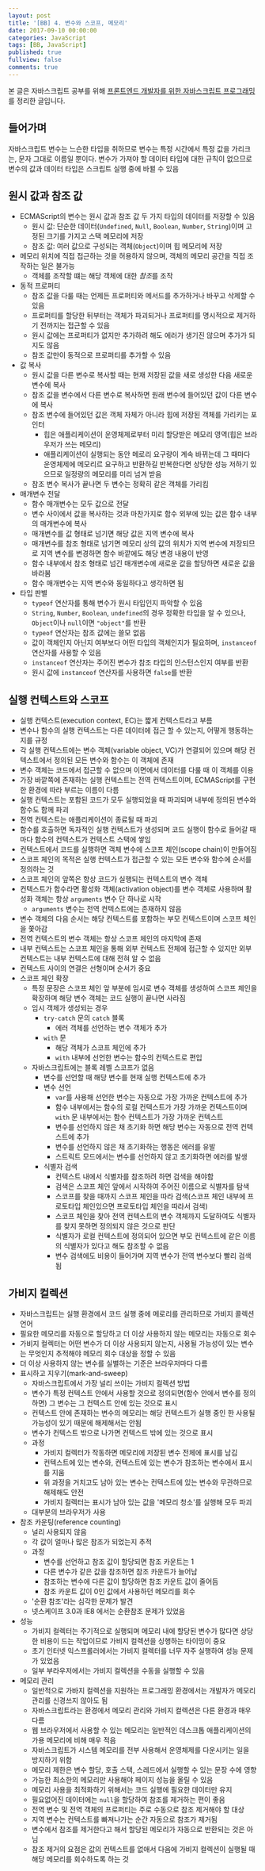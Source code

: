 ```yaml
---
layout: post
title: '[BB] 4. 변수와 스코프, 메모리'
date: 2017-09-10 00:00:00
categories: JavaScript
tags: [BB, JavaScript]
published: true
fullview: false
comments: true
---
```


본 글은 자바스크립트 공부를 위해 [프론트엔드 개발자를 위한 자바스크립트 프로그래밍](http://book.naver.com/bookdb/book_detail.nhn?bid=7204207)를 정리한 글입니다.

## 들어가며

자바스크립트 변수는 느슨한 타입을 취하므로 변수는 특정 시간에서 특정 값을 가리크는, 문자 그대로 이름일 뿐이다. 변수가 가져야 할 데이터 타입에 대한 규칙이 없으므로 변수의 값과 데이터 타입은 스크립트 실행 중에 바뀔 수 있음

## 원시 값과 참조 값

* ECMAScript의 변수는 원시 값과 참조 값 두 가지 타입의 데이터를 저장할 수 있음
  * 원시 값: 단순한 데이터(`Undefined`, `Null`, `Boolean`, `Number`, `String`)이며 고정된 크기를 가지고 스택 메모리에 저장
  * 참조 값: 여러 값으로 구성되는 객체(`Object`)이며 힙 메모리에 저장
* 메모리 위치에 직접 접근하는 것을 허용하지 않으며, 객체의 메모리 공간을 직접 조작하는 일은 불가능
  * 객체를 조작할 떄는 해당 객체에 대한 *참조*를 조작
* 동적 프로퍼티
  * 참조 값을 다룰 때는 언제든 프로퍼티와 메서드를 추가하거나 바꾸고 삭제할 수 있음
  * 프로퍼티를 할당한 뒤부터는 객체가 파괴되거나 프로퍼티를 명시적으로 제거하기 전까지는 접근할 수 있음
  * 원시 값에는 프로퍼티가 없지만 추가하려 해도 에러가 생기진 않으며 추가가 되지도 않음
  * 참조 값만이 동적으로 프로퍼티를 추가할 수 있음
* 값 복사
  * 원시 값을 다른 변수로 복사할 때는 현재 저장된 값을 새로 생성한 다음 새로운 변수에 복사
  * 참조 값을 변수에서 다른 변수로 복사하면 원래 변수에 들어있던 값이 다른 변수에 복사
  * 참조 변수에 들어있던 값은 객체 자체가 아니라 힙에 저장된 객체를 가리키는 포인터
    * 힙은 애플리케이션이 운영체제로부터 미리 할당받은 메모리 영역(힙은 브라우저가 쓰는 메모리)
    * 애플리케이션이 실행되는 동안 메로리 요구량이 계속 바뀌는데 그 때마다 운영체제에 메모리르 요구하고 반환하길 반복한다면 상당한 성능 저하기 있으므로 일정량의 메모리를 미리 넘겨 받음
  * 참조 변수 복사가 끝나면 두 변수는 정확히 같은 객체를 가리킴
* 매개변수 전달
  * 함수 매개변수는 모두 값으로 전달
  * 변수 사이에서 값을 복사하는 것과 마찬가지로 함수 외부에 있는 값은 함수 내부의 매개변수에 복사
  * 매개변수를 값 형태로 넘기면 해당 값은 지역 변수에 복사
  * 매개변수를 참조 형태로 넘기면 메모리 상의 값의 위치가 지역 변수에 저장되므로 지역 변수를 변경하면 함수 바깥에도 해당 변경 내용이 반영
  * 함수 내부에서 참조 형태로 넘긴 매개변수에 새로운 값을 할당하면 새로운 값을 바라봄
  * 함수 매개변수는 지역 변수와 동일하다고 생각하면 됨
* 타입 판별
  * `typeof` 연산자를 통해 변수가 원시 타입인지 파악할 수 있음
  * `String`, `Number`, `Boolean`, `undefined`의 경우 정확한 타입을 알 수 있으나, `Object`이나 `null`이면 `"object"`를 반환
  * `typeof` 연산자는 참조 값에는 쓸모 없음
  * 값이 객체인지 아닌지 여부보다 어떤 타입의 객체인지가 필요하며, `instanceof` 연산자를 사용할 수 있음
  * `instanceof` 연산자는 주어진 변수가 참조 타입의 인스턴스인지 여부를 반환
  * 원시 값에 `instanceof` 연산자를 사용하면 `false`를 반환

## 실행 컨텍스트와 스코프

* 실행 컨텍스트(execution context, EC)는 짧게 컨텍스트라고 부름
* 변수나 함수의 실행 컨텍스트는 다른 데이터에 접근 할 수 있는지, 어떻게 행동하는지를 규정
* 각 실행 컨텍스트에는 변수 객체(variable object, VC)가 연결되어 있으며 해당 컨텍스트에서 정의된 모든 변수와 함수는 이 객체에 존재
* 변수 객체는 코드에서 접근할 수 없으며 이면에서 데이터를 다룰 때 이 객체를 이용
* 가장 바깥쪽에 존재하는 실행 컨텍스트는 전역 컨텍스트이며, ECMAScript를 구현한 환경에 따라 부르는 이름이 다름
* 실행 컨텍스트는 포함된 코드가 모두 실행되었을 때 파괴되며 내부에 정의된 변수와 함수도 함께 파괴
* 전역 컨텍스트는 애플리케이션이 종료될 때 파괴
* 함수를 호출하면 독자적인 실행 컨텍스트가 생성되며 코드 실행이 함수로 들어갈 때 마다 함수의 컨텍스트가 컨텍스트 스택에 쌓임
* 컨텍스트에서 코드를 실행하면 객체 변수에 스코프 체인(scope chain)이 만들어짐
* 스코프 체인의 목적은 실행 컨텍스트가 접근할 수 있는 모든 변수와 함수에 순서를 정의하는 것
* 스코프 체인의 앞쪽은 항상 코드가 실행되는 컨텍스트의 변수 객체
* 컨텍스트가 함수라면 활성화 객체(activation object)를 변수 객체로 사용하며 활성화 객체는 항상 `arguments` 변수 단 하나로 시작
  * `arguments` 변수는 전역 컨텍스트에는 존재하지 않음
* 변수 객체의 다음 순서는 해당 컨텍스트를 포함하는 부모 컨텍스트이며 스코프 체인을 쫓아감
* 전역 컨텍스트의 변수 객체는 항상 스코프 체인의 마지막에 존재
* 내부 컨텍스트는 스코프 체인을 통해 외부 컨텍스트 전체에 접근할 수 있지만 외부 컨텍스트는 내부 컨텍스트에 대해 전혀 알 수 없음
* 컨텍스트 사이의 연결은 선형이며 순서가 중요
* 스코프 체인 확장
  * 특정 문장은 스코프 체인 앞 부분에 임시로 변수 객체를 생성하여 스코프 체인을 확장하며 해당 변수 객체는 코드 실행이 끝나면 사라짐
  * 임시 객체가 생성되는 경우
    * `try-catch` 문의 `catch` 블록
      * 에러 객체를 선언하는 변수 객체가 추가
    * `with` 문
      * 해당 객체가 스코프 체인에 추가
      * `with` 내부에 선언한 변수는 함수의 컨텍스트로 편입
  * 자바스크립트에는 블록 레벨 스코프가 없음
    * 변수를 선언할 때 해당 변수를 현재 실행 컨텍스트에 추가
    * 변수 선언
      * `var`를 사용해 선언한 변수는 자동으로 가장 가까운 컨텍스트에 추가
      * 함수 내부에서는 함수의 로컬 컨텍스트가 가장 가까운 컨텍스트이며 `with` 문 내부에서는 함수 컨텍스트가 가장 가까운 컨텍스트
      * 변수를 선언하지 않은 채 초기화 하면 해당 변수는 자동으로 전역 컨텍스트에 추가
      * 변수를 선언하지 않은 채 초기화하는 행동은 에러를 유발
      * 스트릭트 모드에서는 변수를 선언하지 않고 초기화하면 에러를 발생
    * 식별자 검색
      * 컨텍스트 내에서 식별자를 참조하려 하면 검색을 해야함
      * 검색은 스코프 체인 앞에서 시작하여 주어진 이름으로 식별자를 탐색
      * 스코프를 찾을 때까지 스코프 체인을 따라 검색(스코프 체인 내부에 프로토타입 체인있으면 프로토타입 체인을 따라서 검색)
      * 스코프 체인을 찾아 전역 컨텍스트의 변수 객체까지 도달하여도 식별자를 찾지 못하면 정의되지 않은 것으로 판단
      * 식별자가 로컬 컨텍스트에 정의되어 있으면 부모 컨텍스트에 같은 이름의 식별자가 있다고 해도 참조할 수 없음
      * 변수 검색에도 비용이 들어가며 지역 변수가 전역 변수보다 빨리 검색됨

## 가비지 컬렉션

* 자바스크립트는 실행 환경에서 코드 실행 중에 메로리를 관리하므로 가비지 콜렉션 언어
* 필요한 메모리를 자동으로 할당하고 더 이상 사용하지 않는 메모리는 자동으로 회수
* 가비지 컬렉터는 어떤 변수가 더 이상 사용되지 않는지, 사용될 가능성이 있는 변수는 무엇인지 추적해야 메모리 회수 대상을 정할 수 있음
* 더 이상 사용하지 않는 변수를 실별하는 기준은 브라우저마다 다름
* 표시하고 지우기(mark-and-sweep)
  * 자바스크립트에서 가장 널리 쓰이는 가비지 컬렉션 방법
  * 변수가 특정 컨텍스트 안에서 사용할 것으로 정의되면(함수 안에서 변수를 정의하면) 그 변수는 그 컨텍스트 안에 있는 것으로 표시
  * 컨텍스트 안에 존재하는 변수의 메모리는 해당 컨텍스트가 실행 중인 한 사용될 가능성이 있기 때문에 해제해서는 안됨
  * 변수가 컨텍스트 밖으로 나가면 컨텍스트 밖에 있는 것으로 표시
  * 과정
    * 가비지 컬렉터가 작동하면 메모리에 저장된 변수 전체에 표시를 남김
    * 컨텍스트에 있는 변수와, 컨텍스트에 있는 변수가 참조하는 변수에서 표시를 지움
    * 위 과정을 거치고도 남아 있는 변수는 컨텍스트에 있는 변수와 무관하므로 해제해도 안전
    * 가비지 컬렉터는 표시가 남아 있는 값을 '메모리 청소'를 실행해 모두 파괴
  * 대부분의 브라우저가 사용
* 참조 카운팅(reference counting)
  * 널리 사용되지 않음
  * 각 값이 얼마나 많은 참조가 되었는지 추적
  * 과정
    * 변수를 선언하고 참조 값이 할당되면 참조 카운트는 1
    * 다른 변수가 같은 값을 참조하면 참조 카운트가 늘어남
    * 참조하는 변수에 다른 값이 할당하면 참조 카운트 값이 줄어듬
    * 참조 카운트 값이 0인 값에서 사용하던 메모리를 회수
  * '순환 참조'라는 심각한 문제가 발견
  * 넷스케이프 3.0과 IE8 에서는 순환참조 문제가 있었음
* 성능
  * 가비지 컬렉터는 주기적으로 실행되며 메모리 내에 할당된 변수가 많다면 상당한 비용이 드는 작업이므로 가비지 컬렉션을 싱행하는 타이밍이 중요
  * 초기 인터넷 익스프롤러에서는 가비지 컬렉터를 너무 자주 실행하여 성능 문제가 있었음
  * 일부 부라우저에서는 가비지 컬렉션을 수동을 실행할 수 있음
* 메모리 관리
  * 일반적으로 가바지 컬렉션을 지원하는 프로그래밍 환경에서는 개발자가 메모리 관리를 신경쓰지 않아도 됨
  * 자바스크립트라는 환경에서 메모리 관리와 가비지 컬렉션은 다른 환경과 매우 다름
  * 웹 브라우저에서 사용할 수 있는 메모리는 일반적인 데스크톱 애플리케이션의 가용 메모리에 비해 매우 적음
  * 자바스크립트가 시스템 메모리를 전부 사용해서 운영체제를 다운시키는 일을 방지하기 위함
  * 메모리 제한은 변수 할당, 호출 스택, 스레드에서 실행할 수 있는 문장 수에 영향
  * 가능한 최소한의 메모리만 사용해야 페이지 성능을 올릴 수 있음
  * 메모리 사용을 최적화하기 위해서는 코드 실행에 필요한 데이터만 유지
  * 필요없어진 데이터에는 `null`을 할당하여 참조를 제거하는 편이 좋음
  * 전역 변수 및 전역 객체의 프로퍼티는 주로 수동으로 참조 제거해야 할 대상
  * 지역 변수는 컨텍스트를 빠져나가는 순간 자동으로 참조가 제거됨
  * 변수에서 참조를 제거한다고 해서 할당된 메모리가 자동으로 반환되는 것은 아님
  * 참조 제거의 요점은 값의 컨텍스트를 없애서 다음에 가비지 컬렉션이 실행될 때 해당 메모리를 회수하도록 하는 것